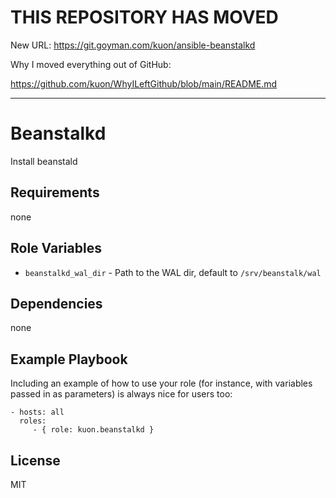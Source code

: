 
# THIS REPOSITORY HAS MOVED

New URL: https://git.goyman.com/kuon/ansible-beanstalkd

Why I moved everything out of GitHub:

https://github.com/kuon/WhyILeftGithub/blob/main/README.md

----

Beanstalkd
==========

Install beanstald

Requirements
------------

none

Role Variables
--------------

- `beanstalkd_wal_dir` - Path to the WAL dir, default to `/srv/beanstalk/wal`

Dependencies
------------

none

Example Playbook
----------------

Including an example of how to use your role (for instance, with variables passed in as parameters) is always nice for users too:

    - hosts: all
      roles:
         - { role: kuon.beanstalkd }

License
-------

MIT
